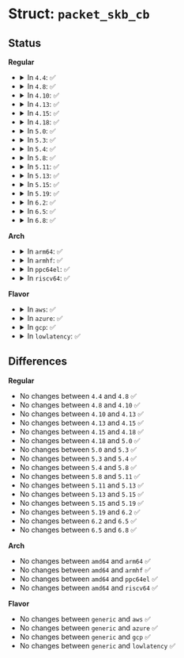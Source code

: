# Struct: <code>packet_skb_cb</code>

## Status
<b>Regular</b>
<ul>
<li>
<details>
<summary>In <code>4.4</code>: ✅</summary>

```c
struct packet_skb_cb {
    union (anon) sa;
};
```
</details>
</li>
<li>
<details>
<summary>In <code>4.8</code>: ✅</summary>

```c
struct packet_skb_cb {
    union (anon) sa;
};
```
</details>
</li>
<li>
<details>
<summary>In <code>4.10</code>: ✅</summary>

```c
struct packet_skb_cb {
    union (anon) sa;
};
```
</details>
</li>
<li>
<details>
<summary>In <code>4.13</code>: ✅</summary>

```c
struct packet_skb_cb {
    union (anon) sa;
};
```
</details>
</li>
<li>
<details>
<summary>In <code>4.15</code>: ✅</summary>

```c
struct packet_skb_cb {
    union (anon) sa;
};
```
</details>
</li>
<li>
<details>
<summary>In <code>4.18</code>: ✅</summary>

```c
struct packet_skb_cb {
    union (anon) sa;
};
```
</details>
</li>
<li>
<details>
<summary>In <code>5.0</code>: ✅</summary>

```c
struct packet_skb_cb {
    union (anon) sa;
};
```
</details>
</li>
<li>
<details>
<summary>In <code>5.3</code>: ✅</summary>

```c
struct packet_skb_cb {
    union (anon) sa;
};
```
</details>
</li>
<li>
<details>
<summary>In <code>5.4</code>: ✅</summary>

```c
struct packet_skb_cb {
    union (anon) sa;
};
```
</details>
</li>
<li>
<details>
<summary>In <code>5.8</code>: ✅</summary>

```c
struct packet_skb_cb {
    union (anon) sa;
};
```
</details>
</li>
<li>
<details>
<summary>In <code>5.11</code>: ✅</summary>

```c
struct packet_skb_cb {
    union (anon) sa;
};
```
</details>
</li>
<li>
<details>
<summary>In <code>5.13</code>: ✅</summary>

```c
struct packet_skb_cb {
    union (anon) sa;
};
```
</details>
</li>
<li>
<details>
<summary>In <code>5.15</code>: ✅</summary>

```c
struct packet_skb_cb {
    union (anon) sa;
};
```
</details>
</li>
<li>
<details>
<summary>In <code>5.19</code>: ✅</summary>

```c
struct packet_skb_cb {
    union (anon) sa;
};
```
</details>
</li>
<li>
<details>
<summary>In <code>6.2</code>: ✅</summary>

```c
struct packet_skb_cb {
    union (anon) sa;
};
```
</details>
</li>
<li>
<details>
<summary>In <code>6.5</code>: ✅</summary>

```c
struct packet_skb_cb {
    union (anon) sa;
};
```
</details>
</li>
<li>
<details>
<summary>In <code>6.8</code>: ✅</summary>

```c
struct packet_skb_cb {
    union (anon) sa;
};
```
</details>
</li>
</ul>
<b>Arch</b>
<ul>
<li>
<details>
<summary>In <code>arm64</code>: ✅</summary>

```c
struct packet_skb_cb {
    union (anon) sa;
};
```
</details>
</li>
<li>
<details>
<summary>In <code>armhf</code>: ✅</summary>

```c
struct packet_skb_cb {
    union (anon) sa;
};
```
</details>
</li>
<li>
<details>
<summary>In <code>ppc64el</code>: ✅</summary>

```c
struct packet_skb_cb {
    union (anon) sa;
};
```
</details>
</li>
<li>
<details>
<summary>In <code>riscv64</code>: ✅</summary>

```c
struct packet_skb_cb {
    union (anon) sa;
};
```
</details>
</li>
</ul>
<b>Flavor</b>
<ul>
<li>
<details>
<summary>In <code>aws</code>: ✅</summary>

```c
struct packet_skb_cb {
    union (anon) sa;
};
```
</details>
</li>
<li>
<details>
<summary>In <code>azure</code>: ✅</summary>

```c
struct packet_skb_cb {
    union (anon) sa;
};
```
</details>
</li>
<li>
<details>
<summary>In <code>gcp</code>: ✅</summary>

```c
struct packet_skb_cb {
    union (anon) sa;
};
```
</details>
</li>
<li>
<details>
<summary>In <code>lowlatency</code>: ✅</summary>

```c
struct packet_skb_cb {
    union (anon) sa;
};
```
</details>
</li>
</ul>

## Differences
<b>Regular</b>
<ul>
<li>
No changes between <code>4.4</code> and <code>4.8</code> ✅
</li>
<li>
No changes between <code>4.8</code> and <code>4.10</code> ✅
</li>
<li>
No changes between <code>4.10</code> and <code>4.13</code> ✅
</li>
<li>
No changes between <code>4.13</code> and <code>4.15</code> ✅
</li>
<li>
No changes between <code>4.15</code> and <code>4.18</code> ✅
</li>
<li>
No changes between <code>4.18</code> and <code>5.0</code> ✅
</li>
<li>
No changes between <code>5.0</code> and <code>5.3</code> ✅
</li>
<li>
No changes between <code>5.3</code> and <code>5.4</code> ✅
</li>
<li>
No changes between <code>5.4</code> and <code>5.8</code> ✅
</li>
<li>
No changes between <code>5.8</code> and <code>5.11</code> ✅
</li>
<li>
No changes between <code>5.11</code> and <code>5.13</code> ✅
</li>
<li>
No changes between <code>5.13</code> and <code>5.15</code> ✅
</li>
<li>
No changes between <code>5.15</code> and <code>5.19</code> ✅
</li>
<li>
No changes between <code>5.19</code> and <code>6.2</code> ✅
</li>
<li>
No changes between <code>6.2</code> and <code>6.5</code> ✅
</li>
<li>
No changes between <code>6.5</code> and <code>6.8</code> ✅
</li>
</ul>
<b>Arch</b>
<ul>
<li>
No changes between <code>amd64</code> and <code>arm64</code> ✅
</li>
<li>
No changes between <code>amd64</code> and <code>armhf</code> ✅
</li>
<li>
No changes between <code>amd64</code> and <code>ppc64el</code> ✅
</li>
<li>
No changes between <code>amd64</code> and <code>riscv64</code> ✅
</li>
</ul>
<b>Flavor</b>
<ul>
<li>
No changes between <code>generic</code> and <code>aws</code> ✅
</li>
<li>
No changes between <code>generic</code> and <code>azure</code> ✅
</li>
<li>
No changes between <code>generic</code> and <code>gcp</code> ✅
</li>
<li>
No changes between <code>generic</code> and <code>lowlatency</code> ✅
</li>
</ul>
